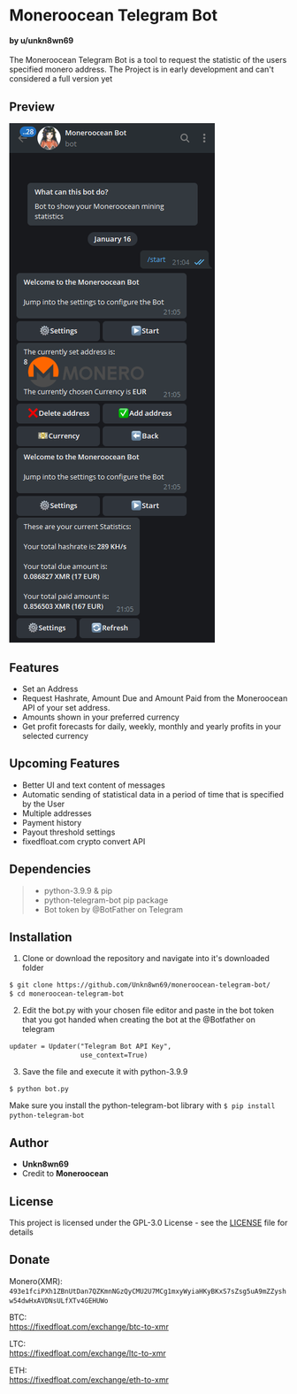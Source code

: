 # Moneroocean Telegram Bot
#### by u/unkn8wn69

The Moneroocean Telegram Bot is a tool to request the statistic of the users specified monero address.
The Project is in early development and can't considered a full version yet

## Preview

<img src="Preview.png">  


## Features

* Set an Address
* Request Hashrate, Amount Due and Amount Paid from the Moneroocean API of your set address.
* Amounts shown in your preferred currency
* Get profit forecasts for daily, weekly, monthly and yearly profits in your selected currency

## Upcoming Features

* Better UI and text content of messages
* Automatic sending of statistical data in a period of time that is specified by the User
* Multiple addresses
* Payment history 
* Payout threshold settings
* fixedfloat.com crypto convert API

## Dependencies
> * python-3.9.9 & pip
> * python-telegram-bot pip package
> * Bot token by @BotFather on Telegram

## Installation

1. Clone or download the repository and navigate into it's downloaded folder 
```
$ git clone https://github.com/Unkn8wn69/moneroocean-telegram-bot/
$ cd moneroocean-telegram-bot
```
2. Edit the bot.py with your chosen file editor and paste in the bot token that you got handed when creating the bot at the @Botfather on telegram
```
updater = Updater("Telegram Bot API Key",
                  use_context=True)
```
3. Save the file and execute it with python-3.9.9
```
$ python bot.py
```
Make sure you install the python-telegram-bot library with ```$ pip install python-telegram-bot```

### 

## Author

* **Unkn8wn69**
* Credit to **Moneroocean** 


## License

This project is licensed under the GPL-3.0 License - see the [LICENSE](/LICENSE) file for details

## Donate

Monero(XMR): ```493e1fciPXh1ZBnUtDan7QZKmnNGzQyCMU2U7MCg1mxyWyiaHKyBKxS7sZsg5uA9mZZyshw54dwHxAVDNsULfXTv4GEHUWo```

BTC:        
https://fixedfloat.com/exchange/btc-to-xmr

LTC:          
https://fixedfloat.com/exchange/ltc-to-xmr

ETH:           
https://fixedfloat.com/exchange/eth-to-xmr
